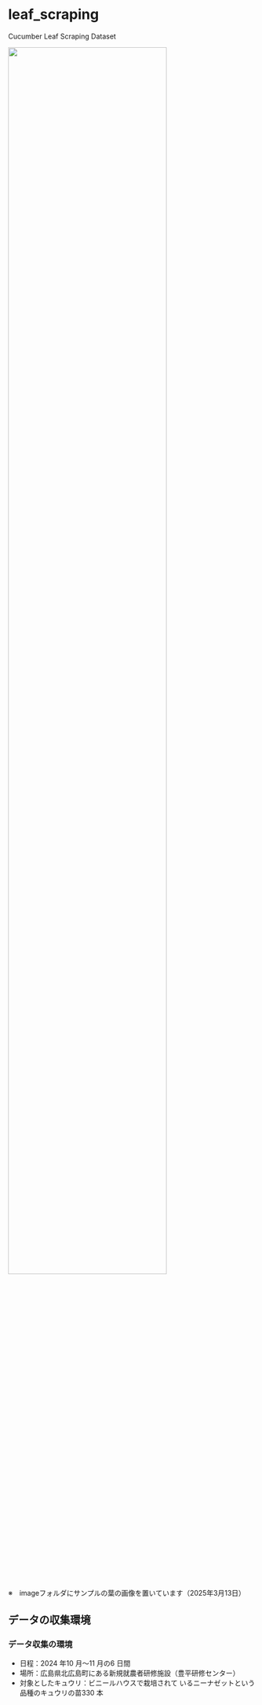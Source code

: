 # leaf_scraping
Cucumber Leaf Scraping Dataset

<img src="https://github.com/user-attachments/assets/303375de-496e-4e38-a410-b94b5c454c52" width="80%">

※　imageフォルダにサンプルの葉の画像を置いています（2025年3月13日）

## データの収集環境
### データ収集の環境
- 日程：2024 年10 月～11 月の6 日間
- 場所：広島県北広島町にある新規就農者研修施設（豊平研修センター）
- 対象としたキュウリ：ビニールハウスで栽培されて
いるニーナゼットという品種のキュウリの苗330 本

